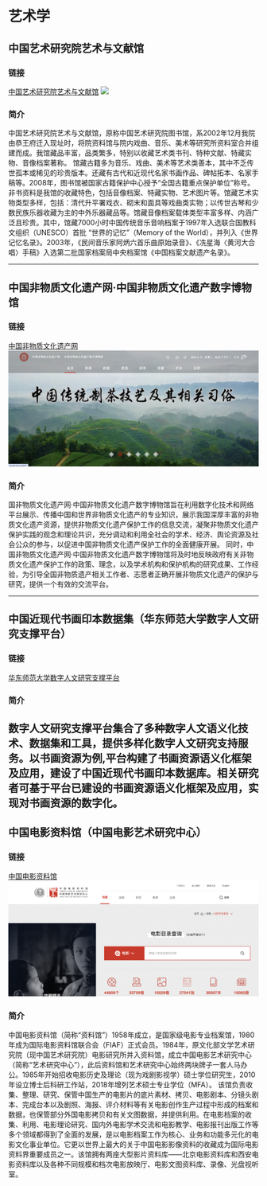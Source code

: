 # 艺术学

## 中国艺术研究院艺术与文献馆

### 链接
[中国艺术研究院艺术与文献馆](https://lib.zgysyjy.org.cn)
![](images/zgysyjy.png)

### 简介
中国艺术研究院艺术与文献馆，原称中国艺术研究院图书馆，系2002年12月我院由恭王府迁入现址时，将院资料馆与院内戏曲、音乐、美术等研究所资料室合并组建而成。我馆藏品丰富，品类繁多，特别以收藏艺术类书刊、特种文献、特藏实物、音像档案著称。
馆藏古籍多为音乐、戏曲、美术等艺术类善本，其中不乏传世孤本或稀见的珍贵版本。还藏有古代和近现代名家书画作品、碑帖拓本、名家手稿等。2008年，图书馆被国家古籍保护中心授予“全国古籍重点保护单位”称号。
非书资料是我馆的收藏特色，包括音像档案、特藏实物、艺术图片等。馆藏艺术实物类型多样，包括：清代升平署戏衣、砌末和面具等戏曲类实物；以传世古琴和少数民族乐器收藏为主的中外乐器藏品等。馆藏音像档案载体类型丰富多样、内涵广泛且珍贵。其中，馆藏7000小时中国传统音乐音响档案于1997年入选联合国教科文组织（UNESCO）首批 “世界的记忆”（Memory of the World），并列入《世界记忆名录》。2003年，《民间音乐家阿炳六首乐曲原始录音》、《冼星海〈黄河大合唱〉手稿》入选第二批国家档案局中央档案馆《中国档案文献遗产名录》。

---

## 中国非物质文化遗产网·中国非物质文化遗产数字博物馆

### 链接
[中国非物质文化遗产网](www.ihchina.cn)
![](images/ihchina.png)

### 简介
国非物质文化遗产网·中国非物质文化遗产数字博物馆旨在利用数字化技术和网络平台展示、传播中国和世界非物质文化遗产的专业知识，展示我国深厚丰富的非物质文化遗产资源，提供非物质文化遗产保护工作的信息交流，凝聚非物质文化遗产保护实践的观念和理论共识，充分调动和利用全社会的学术、经济、舆论资源及社会公众的参与，以促进中国非物质文化遗产保护工作的全面健康开展。
同时，中国非物质文化遗产网·中国非物质文化遗产数字博物馆将及时地反映政府有关非物质文化遗产保护工作的政策、理念，以及学术机构和保护机构的研究成果、工作经验，为引导全国非物质遗产相关工作者、志愿者正确开展非物质文化遗产的保护与研究，提供一个有效的交流平台。

---

## 中国近现代书画印本数据集（华东师范大学数字人文研究支撑平台）

### 链接
[华东师范大学数字人文研究支撑平台](https://dhrc.ecnu.edu.cn/dhrsp/#/frontend/paint)

### 简介

数字人文研究支撑平台集合了多种数字人文语义化技术、数据集和工具，提供多样化数字人文研究支持服务。以书画资源为例,平台构建了书画资源语义化框架及应用，建设了中国近现代书画印本数据库。相关研究者可基于平台已建设的书画资源语义化框架及应用，实现对书画资源的数字化。
---

## 中国电影资料馆（中国电影艺术研究中心）

### 链接
[中国电影资料馆](https://www.cfa.org.cn/cfa/gz/dymlcx/index.html)
![](images/cfa.png)

### 简介
中国电影资料馆（简称“资料馆”）1958年成立，是国家级电影专业档案馆，1980年成为国际电影资料馆联合会（FIAF）正式会员。1984年，原文化部文学艺术研究院（现中国艺术研究院）电影研究所并入资料馆，成立中国电影艺术研究中心（简称“艺术研究中心”），此后资料馆和艺术研究中心始终两块牌子一套人马办公。1985年开始招收电影历史及理论（现为戏剧影视学）硕士学位研究生，2010年设立博士后科研工作站，2018年增列艺术硕士专业学位（MFA）。
该馆负责收集、整理、研究、保管中国生产的电影片的底片素材、拷贝、电影剧本、分镜头剧本、完成台本以及剧照、海报、评介材料等有关电影创作生产过程中形成的档案和数据，也保管部分外国电影拷贝和有关文图数据，并提供利用。在电影档案的收集、利用、电影理论研究、国内外电影学术交流和电影教学、电影报刊出版工作等多个领域都得到了全面的发展，是以电影档案工作为核心、业务和功能多元化的电影文化事业单位。它更以世界上最大的关于中国电影影像资料的收藏成为国际电影资料界重要成员之一。该馆拥有两座大型影片资料库——北京电影资料库和西安电影资料库以及各种不同规模和档次电影放映厅、电影文图资料库、录像、光盘视听室。


